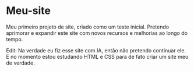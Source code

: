 # Meu-site
Meu primeiro projeto de site, criado como um teste inicial. Pretendo aprimorar e expandir este site com novos recursos e melhorias ao longo do tempo.

Edit: Na verdade eu fiz esse site com IA, então não pretendo continuar ele. E no momento estou estudando HTML e CSS para de fato criar um site meu de verdade.
